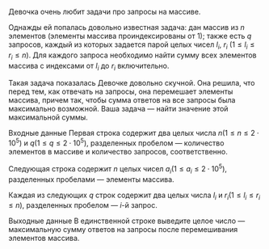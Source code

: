 Девочка очень любит задачи про запросы на массиве.

Однажды ей попалась довольно известная задача: дан массив из $n$ элементов (элементы массива проиндексированы от 1); также есть $q$ запросов, каждый из которых задается парой целых чисел $l_i$, $r_i$ $(1 \le l_i \le r_i \le n)$. Для каждого запроса необходимо найти сумму всех элементов массива с индексами от $l_i$ до $r_i$ включительно.

Такая задача показалась Девочке довольно скучной. Она решила, что перед тем, как отвечать на запросы, она перемешает элементы массива, причем так, чтобы сумма ответов на все запросы была максимально возможной. Ваша задача — найти значение этой максимальной суммы.

Входные данные
Первая строка содержит два целых числа $n(1 \le n \le 2\cdot10^5)$ и $q(1 \le q \le 2\cdot10^5)$, разделенных пробелом — количество элементов в массиве и количество запросов, соответственно.

Следующая строка содержит $n$ целых чисел $a_i(1 \le a_i \le 2\cdot10^5)$, разделенных пробелами — элементы массива.

Каждая из следующих $q$ строк содержит два целых числа $l_i$ и $r_i(1 \le l_i \le r_i \le n)$, разделенных пробелом — $i$-й запрос.

Выходные данные
В единственной строке выведите целое число — максимальную сумму ответов на запросы после перемешивания элементов массива.